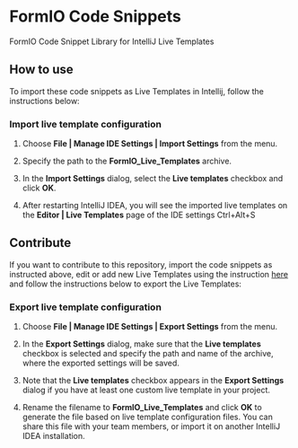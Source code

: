 # FormIO Code Snippets
FormIO Code Snippet Library for IntelliJ Live Templates

## How to use
To import these code snippets as Live Templates in Intellij, follow the instructions below:

### Import live template configuration
1. Choose **File | Manage IDE Settings | Import Settings** from the menu.

2. Specify the path to the **FormIO_Live_Templates** archive.

3. In the **Import Settings** dialog, select the **Live templates** checkbox and click **OK**.

4. After restarting IntelliJ IDEA, you will see the imported live templates on the **Editor | Live Templates** page of the IDE settings Ctrl+Alt+S


## Contribute
If you want to contribute to this repository, import the code snippets as instructed above, edit or add new Live Templates using the instruction [here](https://www.jetbrains.com/help/idea/creating-and-editing-live-templates.html) and follow the instructions below to export the Live Templates:

### Export live template configuration
1. Choose **File | Manage IDE Settings | Export Settings** from the menu.

2. In the **Export Settings** dialog, make sure that the **Live templates** checkbox is selected and specify the path and name of the archive, where the exported settings will be saved.

3. Note that the **Live templates** checkbox appears in the **Export Settings** dialog if you have at least one custom live template in your project.

4. Rename the filename to **FormIO_Live_Templates** and click **OK** to generate the file based on live template configuration files. You can share this file with your team members, or import it on another IntelliJ IDEA installation.

